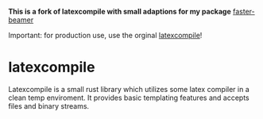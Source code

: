 **This is a fork of latexcompile with small adaptions for my package** [faster-beamer](https://github.com/theHamsta/faster-beamer)

Important: for production use, use the orginal [latexcompile](https://crates.io/crates/latexcompile)!

# latexcompile

Latexcompile is a small rust library which utilizes 
some latex compiler in a clean temp enviroment. 
It provides basic templating features and accepts files and binary streams.

